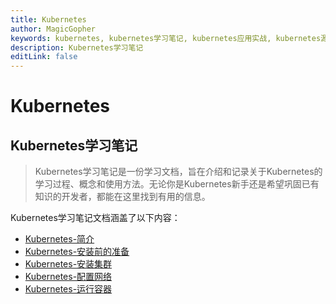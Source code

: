 ```yaml
---
title: Kubernetes
author: MagicGopher
keywords: kubernetes, kubernetes学习笔记, kubernetes应用实战, kubernetes源码解析
description: Kubernetes学习笔记
editLink: false
---
```


# Kubernetes

## Kubernetes学习笔记

> Kubernetes学习笔记是一份学习文档，旨在介绍和记录关于Kubernetes的学习过程、概念和使用方法。无论你是Kubernetes新手还是希望巩固已有知识的开发者，都能在这里找到有用的信息。

Kubernetes学习笔记文档涵盖了以下内容：
- [Kubernetes-简介](./01-Kubernetes学习笔记/01-Kubernetes-简介.md)
- [Kubernetes-安装前的准备](./01-Kubernetes学习笔记/02-Kubernetes-安装前的准备.md)
- [Kubernetes-安装集群](./01-Kubernetes学习笔记/03-Kubernetes-安装集群.md)
- [Kubernetes-配置网络](./01-Kubernetes学习笔记/04-Kubernetes-配置网络.md)
- [Kubernetes-运行容器](./01-Kubernetes学习笔记/05-Kubernetes-运行容器.md)

